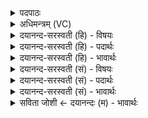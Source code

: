 <details><summary>पदपाठः</summary>

क्ष॒पः। रा॒ज॒न्। उ॒त। त्मना॑। अग्ने॑। वस्तोः॑। उ॒त। उ॒षसः॑। सः। ति॒ग्म॒ज॒म्भेति॑ तिग्मऽजम्भ। र॒क्षसः॑। द॒ह॒। प्रति॑। ३७।
</details>

<details><summary>अधिमन्त्रम् (VC)</summary>

- अग्निर्देवता
- परमेष्ठी ऋषिः
- निचृदुष्णिक्
- ऋषभः
</details>

<details><summary>दयानन्द-सरस्वती (हि) - विषयः</summary>

फिर वह कैसा हो, यह विषय अगले मन्त्र में कहा है ॥
</details>

<details><summary>दयानन्द-सरस्वती (हि) - पदार्थः</summary>

पदार्थान्वयभाषाः -  हे (तिग्मजम्भ) तीक्ष्ण अवयवों के चलानेवाले (राजन्) प्रकाशमान (अग्ने) विद्वान् जन ! (सः) सो पूर्वोक्त गुणयुक्त आप जैसे तीक्ष्ण तेजयुक्त अग्नि (क्षपः) रात्रियों (उत) और (वस्तोः) दिन के (उत) ही (उषसः) प्रभात और सायंकाल के प्रकाश को उत्पन्न करता है, वैसे (त्मना) तीक्ष्णस्वभावयुक्त अपने आत्मा से (रक्षसः) दुष्ट जनों को रात्रि के समान (प्रतिदह) निश्चय करके भस्म कीजिये ॥३७ ॥
</details>

<details><summary>दयानन्द-सरस्वती (हि) - भावार्थः</summary>

भावार्थभाषाः -  इस मन्त्र में वाचकलुप्तोपमालङ्कार है। मनुष्यों को चाहिये कि जैसे प्रभात, दिन और रात्रि का निमित्त अग्नि को जानते हैं, वैसे राजा न्याय के प्रकाश और अन्याय की निवृत्ति का हेतु है, ऐसा जानें ॥३७ ॥
</details>

<details><summary>दयानन्द-सरस्वती (सं) - विषयः</summary>

पुनः स कीदृश इत्याह ॥
</details>

<details><summary>दयानन्द-सरस्वती (सं) - पदार्थः</summary>

पदार्थान्वयभाषाः -  हे तिग्मजम्भ राजन्नग्ने ! स त्वं यथा तीक्ष्णतेजा अग्निः क्षप उत वस्तोरुतोषसो जनयति तथा सुशिक्षां जनय रक्षसस्तम इव तीव्रत्मना प्रति दह ॥३७ ॥
</details>

<details><summary>दयानन्द-सरस्वती (सं) - भावार्थः</summary>

भावार्थभाषाः -  अत्र वाचकलुप्तोपमालङ्कारः। मनुष्यैर्यथा प्रभातस्य दिनस्य रात्रेश्च निमित्तमग्निर्विज्ञायते तथा राजा न्यायप्रकाशस्यान्यायनिवृत्तेश्च हेतुरस्तीति वेद्यम् ॥३७ ॥
</details>

<details><summary>सविता जोशी ← दयानन्दः (म) - भावार्थः</summary>

भावार्थभाषाः -  या मंत्रात वाचकलुप्तोपमालंकार आहे. जसा अग्नी हा दिवस आणि रात्र होण्याचे निमित्त आहे तसा राजा हा न्यायी असून अन्यायाचे निवारण करणारा असला पाहिजे हे माणसांनी जाणावे.
</details>